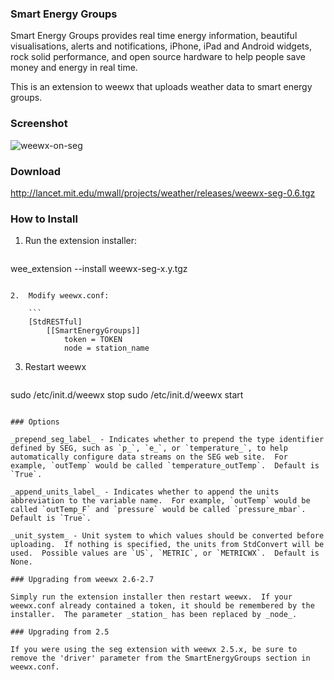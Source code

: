 ### Smart Energy Groups

Smart Energy Groups provides real time energy information, beautiful visualisations, alerts and notifications, iPhone, iPad and Android widgets, rock solid performance, and open source hardware to help people save money and energy in real time.

This is an extension to weewx that uploads weather data to smart energy groups.

### Screenshot
![weewx-on-seg](http://lancet.mit.edu/mwall/projects/weather/weewx-on-seg.png)

### Download

http://lancet.mit.edu/mwall/projects/weather/releases/weewx-seg-0.6.tgz

### How to Install

1.  Run the extension installer:

    ```
wee_extension --install weewx-seg-x.y.tgz
```

2.  Modify weewx.conf:

    ```
    [StdRESTful]
        [[SmartEnergyGroups]]
            token = TOKEN
            node = station_name
```

3.  Restart weewx

    ```
sudo /etc/init.d/weewx stop
sudo /etc/init.d/weewx start
```

### Options

_prepend_seg_label_ - Indicates whether to prepend the type identifier defined by SEG, such as `p_`, `e_`, or `temperature_`, to help automatically configure data streams on the SEG web site.  For example, `outTemp` would be called `temperature_outTemp`.  Default is `True`.

_append_units_label_ - Indicates whether to append the units abbreviation to the variable name.  For example, `outTemp` would be called `outTemp_F` and `pressure` would be called `pressure_mbar`.  Default is `True`.

_unit_system_ - Unit system to which values should be converted before uploading.  If nothing is specified, the units from StdConvert will be used.  Possible values are `US`, `METRIC`, or `METRICWX`.  Default is None.

### Upgrading from weewx 2.6-2.7

Simply run the extension installer then restart weewx.  If your weewx.conf already contained a token, it should be remembered by the installer.  The parameter _station_ has been replaced by _node_.

### Upgrading from 2.5

If you were using the seg extension with weewx 2.5.x, be sure to remove the 'driver' parameter from the SmartEnergyGroups section in weewx.conf.